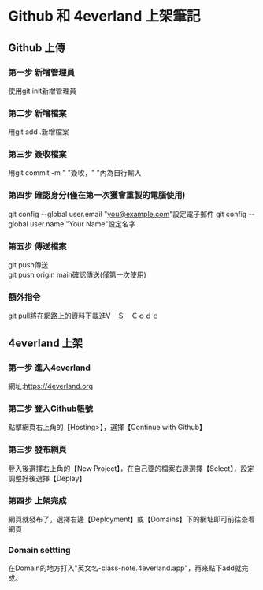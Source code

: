 # Github 和 4everland 上架筆記

## Github 上傳

### 第一步 新增管理員
使用git init新增管理員
### 第二步 新增檔案
用git add .新增檔案
### 第三步 簽收檔案
用git commit -m " "簽收，" "內為自行輸入
### 第四步 確認身分(僅在第一次獲會重製的電腦使用)
git config --global user.email "you@example.com"設定電子郵件
git config --global user.name "Your Name"設定名字
### 第五步 傳送檔案
git push傳送  
git push origin main確認傳送(僅第一次使用)
### 額外指令
git pull將在網路上的資料下載進V　Ｓ　Ｃｏｄｅ


## 4everland 上架
### 第一步 進入4everland
網址:https://4everland.org
### 第二步 登入Github帳號
點擊網頁右上角的【Hosting>】，選擇【Continue with Github】
### 第三步 發布網頁
登入後選擇右上角的【New Project】，在自己要的檔案右邊選擇【Select】，設定調整好後選擇【Deplay】
### 第四步 上架完成
網頁就發布了，選擇右邊【Deployment】或【Domains】下的網址即可前往查看網頁
### Domain settting 
在Domain的地方打入"英文名-class-note.4everland.app"，再來點下add就完成。